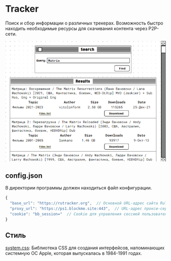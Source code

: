 # Tracker

Поиск и сбор информации о различных трекерах. Возможность быстро находить необходимые ресурсы для скачивания контента через P2P-сети.

![Tracker](https://github.com/Nikita55612/Tracker/blob/main/screenshots/Screenshot_1.png)

## config.json

В директории программы должен находиться файл конфигурации.

```js
{
  "base_url": "https://rutracker.org",  // Основной URL-адрес сайта RuTracker, к которому будет происходить обращение.
  "proxy_url": "https://ps1.blockme.site:443",  // URL-адрес прокси-сервера, который будет использоваться для обхода ограничений доступа или обеспечения анонимности.
  "cookie": "bb_session="  // Cookie для управления сессией пользователя.
}
```

## Стиль

[system.css](https://github.com/sakofchit/system.css): Библиотека CSS для создания интерфейсов, напоминающих системную ОС Apple, которая выпускалась в 1984-1991 годах.

